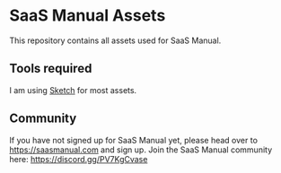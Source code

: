 # SaaS Manual Assets

This repository contains all assets used for SaaS Manual. 

## Tools required

I am using [Sketch](https://sketch.com) for most assets.

## Community

If you have not signed up for SaaS Manual yet, please head over to https://saasmanual.com and sign up.
Join the SaaS Manual community here: https://discord.gg/PV7KgCvase

